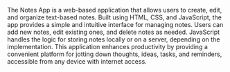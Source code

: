 The Notes App is a web-based application that allows users to create, edit, and organize text-based notes. Built using HTML, CSS, and JavaScript, the app provides a simple and intuitive interface for managing notes. Users can add new notes, edit existing ones, and delete notes as needed. JavaScript handles the logic for storing notes locally or on a server, depending on the implementation. This application enhances productivity by providing a convenient platform for jotting down thoughts, ideas, tasks, and reminders, accessible from any device with internet access.
